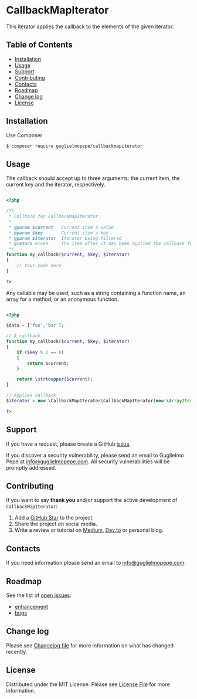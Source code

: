 # CallbackMapIterator
This iterator applies the callback to the elements of the given iterator.


## Table of Contents 
* [Installation](#installation)
* [Usage](#usage)
* [Support](#support)
* [Contributing](#contributing)
* [Contacts](#contacts)
* [Roadmap](#roadmap)
* [Change log](#change-log)
* [License](#license)


## Installation
Use Composer

``` bash
$ composer require guglielmopepe/callbackmapiterator
```


## Usage
The callback should accept up to three arguments: the current item, the current key and the iterator, respectively.

```php

<?php

/**
 * Callback for CallbackMapIterator
 *
 * @param $current   Current item's value
 * @param $key       Current item's key
 * @param $iterator  Iterator being filtered
 * @return mixed     The item after it has been applied the callback function
 */
function my_callback($current, $key, $iterator)
{
    // Your code here
}

?>

``` 

Any callable may be used; such as a string containing a function name, an array for a method, or an anonymous function. 

```php

<?php

$data = ['foo','bar'];

// A callback
function my_callback($current, $key, $iterator)
{
    if ($key % 2 == 0)
    {
        return $current;
    }

    return \strtoupper($current);
}

// Applies callback
$iterator = new \CallbackMapIterator\CallbackMapIterator(new \ArrayIterator($data), 'my_callback');

?>

```


## Support
If you have a request, please create a GitHub [issue](https://github.com/GuglielmoPepe/CallbackMapIterator/issues).

If you discover a security vulnerability, please send an email to Guglielmo Pepe at [&#105;&#110;&#102;&#111;&#64;&#103;&#117;&#103;&#108;&#105;&#101;&#108;&#109;&#111;&#112;&#101;&#112;&#101;&#46;&#99;&#111;&#109;](&#109;&#97;&#105;&#108;&#116;&#111;&#58;%69%6e%66%6f%40%67%75%67%6c%69%65%6c%6d%6f%70%65%70%65%2e%63%6f%6d). All security vulnerabilities will be promptly addressed.


## Contributing
If you want to say **thank you** and/or support the active development of `CallbackMapIterator`:

1. Add a [GitHub Star](https://github.com/GuglielmoPepe/CallbackMapIterator/stargazers) to the project.
2. Share the project on social media.
3. Write a review or tutorial on [Medium](https://medium.com/), [Dev.to](https://dev.to/) or personal blog.


## Contacts
If you need information please send an email to [&#105;&#110;&#102;&#111;&#64;&#103;&#117;&#103;&#108;&#105;&#101;&#108;&#109;&#111;&#112;&#101;&#112;&#101;&#46;&#99;&#111;&#109;](&#109;&#97;&#105;&#108;&#116;&#111;&#58;%69%6e%66%6f%40%67%75%67%6c%69%65%6c%6d%6f%70%65%70%65%2e%63%6f%6d).


## Roadmap
See the list of [open issues](https://github.com/GuglielmoPepe/CallbackMapIterator/issues):
- [enhancement](https://github.com/GuglielmoPepe/CallbackMapIterator/issues?q=label%3Aenhancement+is%3Aopen+sort%3Areactions-%2B1-desc)
- [bugs](https://github.com/GuglielmoPepe/CallbackMapIterator/issues?q=is%3Aissue+is%3Aopen+label%3Abug+sort%3Areactions-%2B1-desc) 


## Change log
Please see [Changelog file](changelog.md) for more information on what has changed recently.


## License
Distributed under the MIT License. Please see [License File](license.md) for more information.
